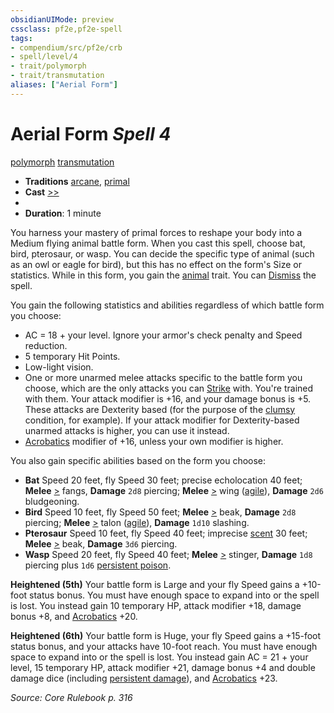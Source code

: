 ```yaml
---
obsidianUIMode: preview
cssclass: pf2e,pf2e-spell
tags:
- compendium/src/pf2e/crb
- spell/level/4
- trait/polymorph
- trait/transmutation
aliases: ["Aerial Form"]
---
```

# Aerial Form *Spell 4*   
[polymorph](polymorph.md "Polymorph Effect Trait")  [transmutation](transmutation.md "Transmutation School Trait")  

- **Traditions** [arcane](arcane.md "Arcane Tradition Trait"), [primal](primal.md "Primal Tradition Trait")
- **Cast** [>>](chapter-9-playing-the-game.md#Actions "Two-Action") 
- 
- **Duration**: 1 minute

You harness your mastery of primal forces to reshape your body into a Medium flying animal battle form. When you cast this spell, choose bat, bird, pterosaur, or wasp. You can decide the specific type of animal (such as an owl or eagle for bird), but this has no effect on the form's Size or statistics. While in this form, you gain the [animal](animal.md "Animal Creature Type Trait") trait. You can [Dismiss](dismiss.md) the spell.

You gain the following statistics and abilities regardless of which battle form you choose:

- AC = 18 + your level. Ignore your armor's check penalty and Speed reduction.
- 5 temporary Hit Points.
- Low-light vision.
- One or more unarmed melee attacks specific to the battle form you choose, which are the only attacks you can [Strike](strike.md) with. You're trained with them. Your attack modifier is +16, and your damage bonus is +5. These attacks are Dexterity based (for the purpose of the [clumsy](conditions.md#Clumsy) condition, for example). If your attack modifier for Dexterity-based unarmed attacks is higher, you can use it instead.
- [Acrobatics](skills.md#Acrobatics) modifier of +16, unless your own modifier is higher.

You also gain specific abilities based on the form you choose:

- **Bat** Speed 20 feet, fly Speed 30 feet; precise echolocation 40 feet; **Melee** [>](chapter-9-playing-the-game.md#Actions "Single Action") fangs, **Damage** `2d8` piercing; **Melee** [>](chapter-9-playing-the-game.md#Actions "Single Action") wing ([agile](agile.md "Agile Weapon Trait")), **Damage** `2d6` bludgeoning.
- **Bird** Speed 10 feet, fly Speed 50 feet; **Melee** [>](chapter-9-playing-the-game.md#Actions "Single Action") beak, **Damage** `2d8` piercing; **Melee** [>](chapter-9-playing-the-game.md#Actions "Single Action") talon ([agile](agile.md "Agile Weapon Trait")), **Damage** `1d10` slashing.
- **Pterosaur** Speed 10 feet, fly Speed 40 feet; imprecise [scent](scent.md) 30 feet; **Melee** [>](chapter-9-playing-the-game.md#Actions "Single Action") beak, **Damage** `3d6` piercing.
- **Wasp** Speed 20 feet, fly Speed 40 feet; **Melee** [>](chapter-9-playing-the-game.md#Actions "Single Action") stinger, **Damage** `1d8` piercing plus `1d6` [persistent poison](conditions.md#Persistent%20Damage).

**Heightened (5th)** Your battle form is Large and your fly Speed gains a +10-foot status bonus. You must have enough space to expand into or the spell is lost. You instead gain 10 temporary HP, attack modifier +18, damage bonus +8, and [Acrobatics](skills.md#Acrobatics) +20.

**Heightened (6th)** Your battle form is Huge, your fly Speed gains a +15-foot status bonus, and your attacks have 10-foot reach. You must have enough space to expand into or the spell is lost. You instead gain AC = 21 + your level, 15 temporary HP, attack modifier +21, damage bonus +4 and double damage dice (including [persistent damage](conditions.md#Persistent%20Damage)), and [Acrobatics](skills.md#Acrobatics) +23.

*Source: Core Rulebook p. 316*